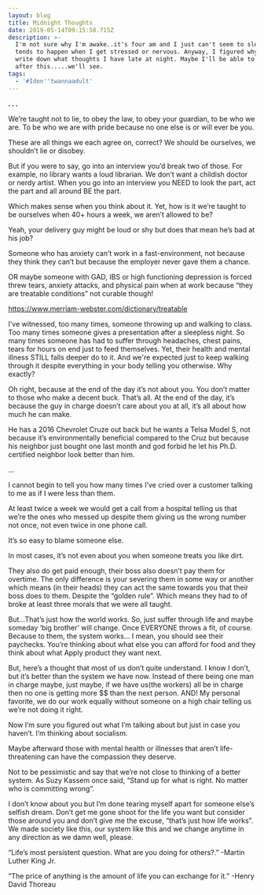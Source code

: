 ```yaml
---
layout: blog
title: Midnight Thoughts
date: 2019-05-14T09:15:58.715Z
description: >-
  I'm not sure why I'm awake..it's four am and I just can't seem to sleep. This
  tends to happen when I get stressed or nervous. Anyway, I figured why not
  write down what thoughts I have late at night. Maybe I'll be able to sleep
  after this.....we'll see.
tags:
  - '#Idon''twannaadult'
---
```



  **. . .**

We’re taught not to lie, to obey the law, to obey your guardian, to be who we are. To be who we are with pride because no one else is or will ever be you.

These are all things we each agree on, correct? We should be ourselves, we shouldn’t lie or disobey. 

But if you were to say, go into an interview you’d break two of those. For example, no library wants a loud librarian. We don’t want a childish doctor or nerdy artist. When you go into an interview you NEED to look the part, act the part and all around BE the part. 

Which makes sense when you think about it. Yet, how is it we’re taught to be ourselves when 40+ hours a week, we aren’t allowed to be?

Yeah, your delivery guy might be loud or shy but does that mean he’s bad at his job?

Someone who has anxiety can’t work in a fast-environment, not because they think they can’t but because the employer never gave them a chance.

OR maybe someone with GAD, IBS or high functioning depression is forced threw tears, anxiety attacks, and physical pain when at work because “they are treatable conditions” not curable though!

https://www.merriam-webster.com/dictionary/treatable



I’ve witnessed, too many times, someone throwing up and walking to class. Too many times someone gives a presentation after a sleepless night. So many times someone has had to suffer through headaches, chest pains, tears for hours on end just to feed themselves. Yet, their health and mental illness STILL falls deeper do to it. And we're expected just to keep walking through it despite everything in your body telling you otherwise. Why exactly?



Oh right, because at the end of the day it’s not about you. You don’t matter to those who make a decent buck. That’s all. At the end of the day, it’s because the guy in charge doesn’t care about you at all, it’s all about how much he can make. 

He has a 2016 Chevrolet Cruze out back but he wants a Telsa Model S, not because it’s environmentally beneficial compared to the Cruz but because his neighbor just bought one last month and god forbid he let his Ph.D. certified neighbor look better than him. 





…



 

I cannot begin to tell you how many times I’ve cried over a customer talking to me as if I were less than them.

At least twice a week we would get a call from a hospital telling us that we’re the ones who messed up despite them giving us the wrong number not once, not even twice in one phone call. 



It’s so easy to blame someone else.



In most cases, it’s not even about you when someone treats you like dirt.



 They also do get paid enough, their boss also doesn’t pay them for overtime. The only difference is your severing them in some way or another which means (in their heads) they can act the same towards you that their boss does to them. Despite the “golden rule”. Which means they had to of broke at least three morals that we were all taught.





But...That’s just how the world works. So, just suffer through life and maybe someday  ‘big brother’ will change. Once EVERYONE throws a fit, of course. Because to them, the system works… I mean, you should see their paychecks. You’re thinking about what else you can afford for food and they think about what Apply product they want next.



But, here’s a thought that most of us don’t quite understand. I know I don’t, but it’s better than the system we have now. Instead of there being one man in charge maybe, just maybe, if we have us(the workers) all be in charge then no one is getting more $$ than the next person. AND! My personal favorite, we do our work equally without someone on a high chair telling us we’re not doing it right.



Now I’m sure you figured out what I’m talking about but just in case you haven’t. I’m thinking about socialism.  



Maybe afterward those with mental health or illnesses that aren’t life-threatening can have the compassion they deserve.



Not to be pessimistic and say that we’re not close to thinking of a better system. As Suzy Kassem once said, “Stand up for what is right. No matter who is committing wrong”. 



I don’t know about you but I’m done tearing myself apart for someone else’s selfish dream. Don’t get me gone shoot for the life you want but consider those around you and don’t give me the excuse, “that’s just how life works”. We made society like this, our system like this and we change anytime in any direction as we damn well, please.



“Life’s most persistent question. What are you doing for others?.” -Martin Luther King Jr.

“The price of anything is the amount of life you can exchange for it.” -Henry David Thoreau
